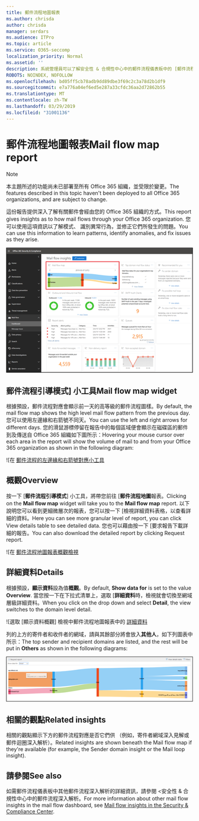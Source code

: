 ```yaml
---
title: 郵件流程地圖報表
ms.author: chrisda
author: chrisda
manager: serdars
ms.audience: ITPro
ms.topic: article
ms.service: O365-seccomp
localization_priority: Normal
ms.assetid: ''
description: 系統管理員可以了解安全性 & 合規性中心中的郵件流程儀表板中的 [郵件流程] 對應報告。
ROBOTS: NOINDEX, NOFOLLOW
ms.openlocfilehash: bd05ff5cb78adb9dd89dbe3f69c2c3a78d2b1df9
ms.sourcegitcommit: e7a776a04ef6ed5e287a33cfdc36aa2d72862b55
ms.translationtype: MT
ms.contentlocale: zh-TW
ms.lasthandoff: 03/29/2019
ms.locfileid: "31001136"
---
```

# <a name="mail-flow-map-report"></a><span data-ttu-id="f8334-103">郵件流程地圖報表</span><span class="sxs-lookup"><span data-stu-id="f8334-103">Mail flow map report</span></span>

> [!NOTE]
> <span data-ttu-id="f8334-104">本主題所述的功能尚未已部署至所有 Office 365 組織，並受限於變更。</span><span class="sxs-lookup"><span data-stu-id="f8334-104">The features described in this topic haven't been deployed to all Office 365 organizations, and are subject to change.</span></span>

<span data-ttu-id="f8334-105">這份報告提供深入了解有關郵件會經由您的 Office 365 組織的方式。</span><span class="sxs-lookup"><span data-stu-id="f8334-105">This report gives insights as to how mail flows through your Office 365 organization.</span></span> <span data-ttu-id="f8334-106">您可以使用這項資訊以了解模式、 識別異常行為，並修正它們所發生的問題。</span><span class="sxs-lookup"><span data-stu-id="f8334-106">You can use this information to learn patterns, identify anomalies, and fix issues as they arise.</span></span>

![安全性 & 合規性中心中的郵件流程儀表板中的 [郵件流程] 對應報告](media/mail-flow-map-selected.png)

## <a name="mail-flow-map-widget"></a><span data-ttu-id="f8334-108">郵件流程引導模式] 小工具</span><span class="sxs-lookup"><span data-stu-id="f8334-108">Mail flow map widget</span></span>

<span data-ttu-id="f8334-109">根據預設，郵件流程對應會顯示前一天的高等級的郵件流程圖樣。</span><span class="sxs-lookup"><span data-stu-id="f8334-109">By default, the mail flow map shows the high level mail flow pattern from the previous day.</span></span> <span data-ttu-id="f8334-110">您可以使用左邊緣和右箭號不同天。</span><span class="sxs-lookup"><span data-stu-id="f8334-110">You can use the left and right arrows for different days.</span></span> <span data-ttu-id="f8334-111">您的滑鼠游標停留在報告中的每個區域便會顯示在磁碟區的郵件到及傳送自 Office 365 組織如下圖所示：</span><span class="sxs-lookup"><span data-stu-id="f8334-111">Hovering your mouse cursor over each area in the report will show the volume of mail to and from your Office 365 organization as shown in the following diagram:</span></span>

![在 [郵件流程的左邊緣和右箭號對應小工具](media/mail-flow-map-widget.png)

## <a name="overview"></a><span data-ttu-id="f8334-113">概觀</span><span class="sxs-lookup"><span data-stu-id="f8334-113">Overview</span></span>

<span data-ttu-id="f8334-114">按一下 [**郵件流程引導模式**] 小工具，將帶您前往 [**郵件流程地圖**報表。</span><span class="sxs-lookup"><span data-stu-id="f8334-114">Clicking on the **Mail flow map** widget will take you to the **Mail flow map** report.</span></span> <span data-ttu-id="f8334-115">以下說明您可以看到更細微層次的報表，您可以按一下 [檢視詳細資料表格，以查看詳細的資料。</span><span class="sxs-lookup"><span data-stu-id="f8334-115">Here you can see more granular level of report, you can click View details table to see detailed data.</span></span> <span data-ttu-id="f8334-116">您也可以藉由按一下 [要求報告下載詳細的報告。</span><span class="sxs-lookup"><span data-stu-id="f8334-116">You can also download the detailed report by clicking Request report.</span></span>

![在 [郵件流程地圖報表概觀檢視](media/mail-flow-map-overview.png)

## <a name="details"></a><span data-ttu-id="f8334-118">詳細資料</span><span class="sxs-lookup"><span data-stu-id="f8334-118">Details</span></span>

<span data-ttu-id="f8334-119">根據預設，**顯示資料**設為值**概觀**。</span><span class="sxs-lookup"><span data-stu-id="f8334-119">By default, **Show data for** is set to the value **Overview**.</span></span> <span data-ttu-id="f8334-120">當您按一下在下拉式清單上，選取 [**詳細資料**時，檢視就會切換至網域層級詳細資料。</span><span class="sxs-lookup"><span data-stu-id="f8334-120">When you click on the drop down and select **Detail**, the view switches to the domain level detail.</span></span>

![選取 [顯示資料概觀] 檢視中郵件流程地圖報表中的 [詳細資料](media/mail-flow-map-select-detail.png)

<span data-ttu-id="f8334-122">列的上方的寄件者和收件者的網域，請與其餘部分將會放入**其他人**，如下列圖表中所示：</span><span class="sxs-lookup"><span data-stu-id="f8334-122">The top sender and recipient domains are listed, and the rest will be put in **Others** as shown in the following diagrams:</span></span>

![在 [郵件流程] 對應報告的詳細資料檢視](media/mail-flow-map-detail.png)

## <a name="related-insights"></a><span data-ttu-id="f8334-124">相關的觀點</span><span class="sxs-lookup"><span data-stu-id="f8334-124">Related insights</span></span>

<span data-ttu-id="f8334-125">相關的觀點顯示下方的郵件流程對應是否它們供 （例如，寄件者網域深入見解或郵件迴圈深入解析）。</span><span class="sxs-lookup"><span data-stu-id="f8334-125">Related insights are shown beneath the Mail flow map if they're available (for example, the Sender domain insight or the Mail loop insight).</span></span>

## <a name="see-also"></a><span data-ttu-id="f8334-126">請參閱</span><span class="sxs-lookup"><span data-stu-id="f8334-126">See also</span></span>

<span data-ttu-id="f8334-127">如需郵件流程儀表板中其他郵件流程深入解析的詳細資訊，請參閱 <<c0>安全性 &amp; 合規性中心中的郵件流程深入解析。</span><span class="sxs-lookup"><span data-stu-id="f8334-127">For more information about other mail flow insights in the mail flow dashboard, see [Mail flow insights in the Security & Compliance Center](mail-flow-insights-v2.md).</span></span>